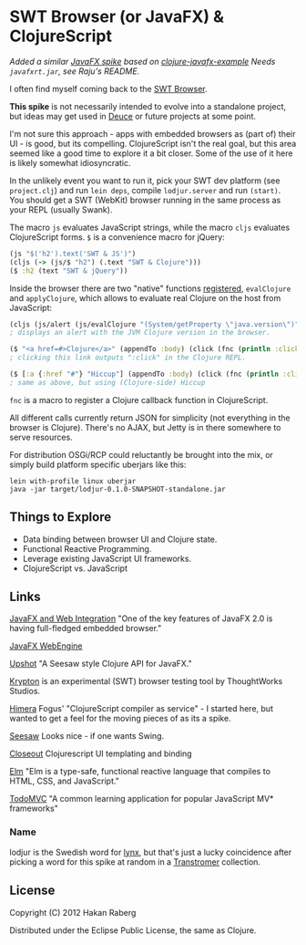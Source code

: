 # SWT Browser (or JavaFX) & ClojureScript

*Added a similar [JavaFX spike](https://github.com/hraberg/lodjur/blob/master/src/clj/lodjur/javafx.clj) based on [clojure-javafx-example](https://github.com/raju-bitter/clojure-javafx-example) Needs `javafxrt.jar`, see Raju's README.*

I often find myself coming back to the [SWT Browser](http://www.eclipse.org/swt/snippets/#browser).

**This spike** is not necessarily intended to evolve into a standalone project, but ideas may get used in [Deuce](https://github.com/hraberg/deuce) or future projects at some point.


I'm not sure this approach - apps with embedded browsers as (part of) their UI - is good, but its compelling.
ClojureScript isn't the real goal, but this area seemed like a good time to explore it a bit closer. Some of the use of it here is likely somewhat idiosyncratic.

In the unlikely event you want to run it, pick your SWT dev platform (see `project.clj`) and run `lein deps`, compile `lodjur.server` and run `(start)`. You should get a SWT (WebKit) browser running in the same process as your REPL (usually Swank).

The macro `js` evaluates JavaScript strings, while the macro `cljs` evaluates ClojureScript forms. `$` is a convenience macro for jQuery:

```clojure
(js "$('h2').text('SWT & JS')")
(cljs (-> (js/$ "h2") (.text "SWT & Clojure")))
($ :h2 (text "SWT & jQuery"))
```

Inside the browser there are two "native" functions [registered](http://git.eclipse.org/c/platform/eclipse.platform.swt.git/tree/examples/org.eclipse.swt.snippets/src/org/eclipse/swt/snippets/Snippet307.java), `evalClojure` and `applyClojure`, which allows to evaluate real Clojure on the host from JavaScript:

```clojure
(cljs (js/alert (js/evalClojure "(System/getProperty \"java.version\")")))
; displays an alert with the JVM Clojure version in the browser.

($ "<a href=#>Clojure</a>" (appendTo :body) (click (fnc (println :click))))
; clicking this link outputs ":click" in the Clojure REPL.

($ [:a {:href "#"} "Hiccup"] (appendTo :body) (click (fnc (println :click))))
; same as above, but using (Clojure-side) Hiccup
```

`fnc` is a macro to register a Clojure callback function in ClojureScript.

All different calls currently return JSON for simplicity (not everything in the browser is Clojure). There's no AJAX, but Jetty is in there somewhere to serve resources.

For distribution OSGi/RCP could reluctantly be brought into the mix, or simply build platform specific uberjars like this:

    lein with-profile linux uberjar
    java -jar target/lodjur-0.1.0-SNAPSHOT-standalone.jar


## Things to Explore

* Data binding between browser UI and Clojure state.
* Functional Reactive Programming.
* Leverage existing JavaScript UI frameworks.
* ClojureScript vs. JavaScript


## Links

[JavaFX and Web Integration](http://www.slideshare.net/kazuchika/english-version-javafx-and-web-integration) "One of the key features of JavaFX 2.0 is having full-fledged embedded browser."

[JavaFX WebEngine](http://docs.oracle.com/javafx/2/api/javafx/scene/web/WebEngine.html)

[Upshot](https://github.com/daveray/upshot) "A Seesaw style Clojure API for JavaFX."

[Krypton](https://github.com/thoughtworks/krypton) is an experimental (SWT) browser testing tool by ThoughtWorks Studios.

[Himera](https://github.com/fogus/himera) Fogus' "ClojureScript compiler as service" - I started here, but wanted to get a feel for the moving pieces of as its a spike.

[Seesaw](https://github.com/daveray/seesaw) Looks nice - if one wants Swing.

[Closeout](https://github.com/davesann/closeout) Clojurescript UI templating and binding

[Elm](http://elm-lang.org/) "Elm is a type-safe, functional reactive language that compiles to HTML, CSS, and JavaScript."

[TodoMVC](https://github.com/addyosmani/todomvc/) "A common learning application for popular JavaScript MV* frameworks"


### Name

lodjur is the Swedish word for [lynx](http://lynx.browser.org/), but that's just a lucky coincidence after picking a word for this spike at random in a [Transtromer](http://www.guardian.co.uk/books/2011/oct/06/nobel-prize-literature-tomas-transtromer) collection.


## License

Copyright (C) 2012 Hakan Raberg

Distributed under the Eclipse Public License, the same as Clojure.

